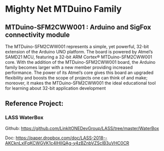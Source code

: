 # Mighty Net MTDuino Family

## MTDuino-SFM2CWW001 : Arduino and SigFox connectivity module

The  MTDuino-SFM2CWW001  represents  a  simple,  yet  powerful,  32-bit  extension  of  the  Arduino  UNO  platform. The board is powered by Atmel’s SAMD21 MCU, featuring a 32-bit ARM Cortex® MTDuino-SFM2CWW001 core.  With  the  addition  of  the  MTDuino-SFM2CWW001  board,  the  Arduino  family  becomes  larger  with  a  new  member providing increased performance. The power of its Atmel’s core gives this board an upgraded flexibility and boosts the scope of projects one can think of and make; moreover, it makes the MTDuino-SFM2CWW001 the ideal educational tool for learning about 32-bit application development


## Reference Project:

### LASS WaterBox

Github: https://github.com/LinkItONEDevGroup/LASS/tree/master/WaterBox

Doc: https://paper.dropbox.com/doc/LASS-2018--AKCknLxIFqKCWGVK1c4lHIIQAg-y4zBZnbVZScIB3uVHC0CR

